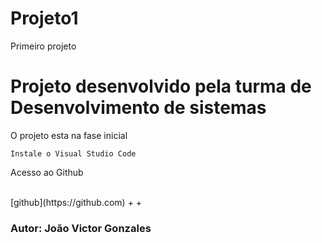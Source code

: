 # Projeto1
Primeiro projeto

<h1> Projeto desenvolvido pela turma de Desenvolvimento de sistemas </h1>
<p> O projeto esta na fase inicial </p>

```
Instale o Visual Studio Code
```

<p> Acesso ao Github</p><br>
[github](https://github.com)
+
+<h3> Autor: João Victor Gonzales</h3>
